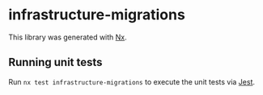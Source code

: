 # infrastructure-migrations

This library was generated with [Nx](https://nx.dev).

## Running unit tests

Run `nx test infrastructure-migrations` to execute the unit tests via [Jest](https://jestjs.io).
